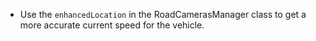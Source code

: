 - Use the `enhancedLocation` in the RoadCamerasManager class to get a more accurate current speed for the vehicle.
